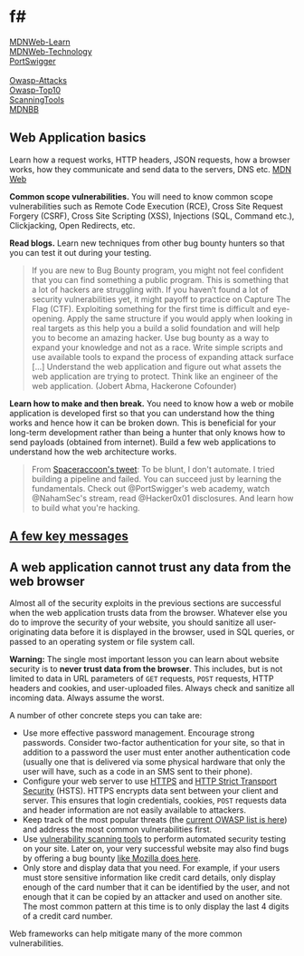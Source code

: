 # f#

<a href="https://developer.mozilla.org/en-US/docs/Learn">MDNWeb-Learn</a><br/>
<a href="https://developer.mozilla.org/en-US/docs/Web">MDNWeb-Technology</a><br/>
<a href="https://portswigger.net/web-security">PortSwigger</a><br/>
<a href=""></a><br/>
<a href="https://owasp.org/www-community/attacks/">Owasp-Attacks</a><br/>
<a href="https://owasp.org/www-project-top-ten/">Owasp-Top10</a><br/>
<a href="https://owasp.org/www-community/Vulnerability_Scanning_Tools">ScanningTools</a><br/>
<a href="https://www.mozilla.org/en-US/security/bug-bounty/">MDNBB</a><br/>

<h2>Web Application basics</h2>
Learn how a request works, HTTP headers, JSON requests, how a browser works, how they communicate and send data to the servers, DNS etc. <a href="https://developer.mozilla.org/en-US/docs/Web">MDN Web</a>

<b>Common scope vulnerabilities.</b> You will need to know common scope vulnerabilities such as Remote Code Execution (RCE), Cross Site Request Forgery (CSRF), Cross Site Scripting (XSS), Injections (SQL, Command etc.), Clickjacking, Open Redirects, etc.

<b>Read blogs.</b> Learn new techniques from other bug bounty hunters so that you can test it out during your testing.

>If you are new to Bug Bounty program, you might not feel confident that you can find something a public program. This is something that a lot of hackers are struggling with. If you haven’t found a lot of security vulnerabilities yet, it might payoff to practice on Capture The Flag (CTF). Exploiting something for the first time is difficult and eye-opening. Apply the same structure if you would apply when looking in real targets as this help you a build a solid foundation and will help you to become an amazing hacker. Use bug bounty as a way to expand your knowledge and not as a race. Write simple scripts and use available tools to expand the process of expanding attack surface [...] Understand the web application and figure out what assets the web application are trying to protect. Think like an engineer of the web application. (Jobert Abma, Hackerone Cofounder)

<b>Learn how to make and then break.</b> You need to know how a web or mobile application is developed first so that you can understand how the thing works and hence how it can be broken down. This is beneficial for your long-term development rather than being a hunter that only knows how to send payloads (obtained from internet). Build a few web applications to understand how the web architecture works.

> From <a href="https://twitter.com/spaceraccoonsec/status/1250403032971407360?s=20"> Spaceraccoon's tweet</a>: To be blunt, I don't automate. I tried building a pipeline and failed. You can succeed just by learning the fundamentals. Check out @PortSwigger's web academy, watch @NahamSec's stream, read @Hacker0x01 disclosures. And learn how to build what you're hacking.

<section aria-labelledby="a_few_key_messages"><h2 id="a_few_key_messages"><a href="#a_few_key_messages">A few key messages</a></h2><div class="section-content">
<h2>A web application cannot trust any data from the web browser</h2>
<p>Almost all of the security exploits in the previous sections are successful when the web application trusts data from the browser. Whatever else you do to improve the security of your website, you should sanitize all user-originating data before it is displayed in the browser, used in SQL queries, or passed to an operating system or file system call.</p>
<div class="notecard warning" id="sect6">
  <p><strong>Warning:</strong> The single most important lesson you can learn about website security is to <strong>never trust data from the browser</strong>. This includes, but is not limited to data in URL parameters of <code>GET</code> requests, <code>POST</code> requests, HTTP headers and cookies, and user-uploaded files. Always check and sanitize all incoming data. Always assume the worst.</p>
</div>
<p>A number of other concrete steps you can take are:</p>
<ul>
  <li>Use more effective password management. Encourage strong passwords. Consider two-factor authentication for your site, so that in addition to a password the user must enter another authentication code (usually one that is delivered via some physical hardware that only the user will have, such as a code in an SMS sent to their phone).</li>
  <li>Configure your web server to use <a href="/en-US/docs/Glossary/HTTPS">HTTPS</a> and <a href="/en-US/docs/Web/HTTP/Headers/Strict-Transport-Security">HTTP Strict Transport Security</a> (HSTS). HTTPS encrypts data sent between your client and server. This ensures that login credentials, cookies, <code>POST</code> requests data and header information are not easily available to attackers.</li>
  <li>Keep track of the most popular threats (the <a href="https://owasp.org/www-project-top-ten/" class="external" target="_blank">current OWASP list is here</a>) and address the most common vulnerabilities first.</li>
  <li>Use <a href="https://owasp.org/www-community/Vulnerability_Scanning_Tools" class="external" target="_blank">vulnerability scanning tools</a> to perform automated security testing on your site. Later on, your very successful website may also find bugs by offering a bug bounty <a href="https://www.mozilla.org/en-US/security/bug-bounty/faq-webapp/" class="external" target="_blank">like Mozilla does here</a>.</li>
  <li>Only store and display data that you need. For example, if your users must store sensitive information like credit card details, only display enough of the card number that it can be identified by the user, and not enough that it can be copied by an attacker and used on another site. The most common pattern at this time is to only display the last 4 digits of a credit card number.</li>
</ul>
<p>Web frameworks can help mitigate many of the more common vulnerabilities.</p></div></section>
